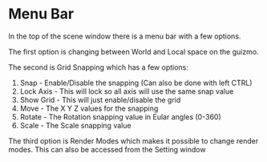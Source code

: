 # Menu Bar

In the top of the scene window there is a menu bar with a few options.

The first option is changing between World and Local space on the guizmo.

The second is Grid Snapping which has a few options:
1. Snap - Enable/Disable the snapping (Can also be done with left CTRL)
2. Lock Axis - This will lock so all axis will use the same snap value
3. Show Grid - This will just enable/disable the grid
5. Move - The X Y Z values for the snapping
6. Rotate - The Rotation snapping value in Eular angles (0-360)
7. Scale - The Scale snapping value 

The third option is Render Modes which makes it possible to change render modes.
This can also be accessed from the Setting window
